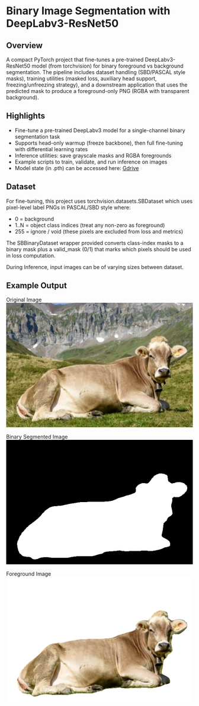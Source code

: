 # Binary Image Segmentation with DeepLabv3-ResNet50

## Overview

A compact PyTorch project that fine-tunes a pre-trained DeepLabv3-ResNet50 model (from torchvision) for binary foreground vs background segmentation. The pipeline includes dataset handling (SBD/PASCAL style masks), training utilities (masked loss, auxiliary head support, freezing/unfreezing strategy), and a downstream application that uses the predicted mask to produce a foreground-only PNG (RGBA with transparent background).

## Highlights

- Fine-tune a pre-trained DeepLabv3 model for a single-channel binary segmentation task
- Supports head-only warmup (freeze backbone), then full fine-tuning with differential learning rates
- Inference utilities: save grayscale masks and RGBA foregrounds
- Example scripts to train, validate, and run inference on images
- Model state (in .pth) can be accessed here: [Gdrive](https://drive.google.com/file/d/1HSBV9m4wAqT8iB5GT0zE8lC2K_f4RJ27/view?usp=sharing)

## Dataset

For fine-tuning, this project uses torchvision.datasets.SBDataset which uses pixel-level label PNGs in PASCAL/SBD style where:

- 0 = background
- 1..N = object class indices (treat any non-zero as foreground)
- 255 = ignore / void (these pixels are excluded from loss and metrics)

The SBBinaryDataset wrapper provided converts class-index masks to a binary mask plus a valid_mask (0/1) that marks which pixels should be used in loss computation.

During Inference, input images can be of varying sizes between dataset.

## Example Output

Original Image  
![Original Image](./images/1.png "Original Image")

Binary Segmented Image  
![Binary Segmented Image](./outputs/mask_binary.png "Binary Segmented Image")

Foreground Image  
![Foreground Image](./outputs/output.png "Foreground Image")
